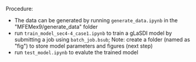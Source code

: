 Procedure:
- The data can be generated by running `generate_data.ipynb` in the "MFEMex9/generate_data" folder
- run `train_model_sec4-4_case1.ipynb` to train a gLaSDI model by submitting a job using `batch_job.bsub`; Note: create a folder (named as "fig") to store model parameters and figures (next step)
- run `test_model.ipynb` to evalute the trained model